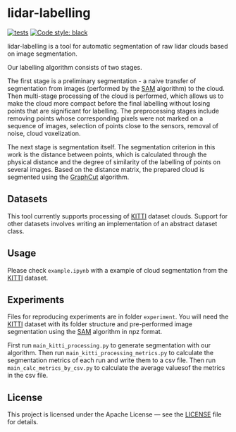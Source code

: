 # lidar-labelling
[![tests](https://github.com/prime-slam/lidar-labelling/actions/workflows/ci.yml/badge.svg)](https://github.com/prime-slam/lidar-labelling/actions/workflows/ci.yml)
[![Code style: black](https://img.shields.io/badge/code%20style-black-000000.svg)](https://github.com/psf/black)

lidar-labelling is a tool for automatic segmentation of raw lidar clouds based on image segmentation.

Our labelling algorithm consists of two stages.

The first stage is a preliminary segmentation - a naive transfer of segmentation from images (performed by the [SAM](https://github.com/facebookresearch/segment-anything) algorithm) to the cloud. Then multi-stage processing of the cloud is performed, which allows us to make the cloud more compact before the final labelling without losing points that are significant for labelling. The preprocessing stages include removing points whose corresponding pixels were not marked on a sequence of images, selection of points close to the sensors, removal of noise, cloud voxelization.

The next stage is segmentation itself. The segmentation criterion in this work is the distance between points, which is calculated through the physical distance and the degree of similarity of the labelling of points on several images. Based on the distance matrix, the prepared cloud is segmented using the [GraphCut](https://ieeexplore.ieee.org/abstract/document/937505) algorithm.

## Datasets
This tool currently supports processing of [KITTI](https://www.cvlibs.net/datasets/kitti/eval_odometry.php) dataset clouds. Support for other datasets involves writing an implementation of an abstract dataset class.

## Usage
Please check `example.ipynb` with a example of cloud segmentation from the [KITTI](https://www.cvlibs.net/datasets/kitti/eval_odometry.php) dataset.

## Experiments
Files for reproducing experiments are in folder `experiment`. You will need the [KITTI](https://www.cvlibs.net/datasets/kitti/eval_odometry.php) dataset with its folder structure and pre-performed image segmentation using the [SAM](https://github.com/facebookresearch/segment-anything) algorithm in npz format.

First run `main_kitti_processing.py` to generate segmentation with our algorithm. Then run `main_kitti_processing_metrics.py` to calculate the segmentation metrics of each run and write them to a csv file. Then run `main_calc_metrics_by_csv.py` to calculate the average values ​​of the metrics in the csv file.

## License
This project is licensed under the Apache License — 
see the [LICENSE](https://github.com/prime-slam/lidar-labelling/blob/main/LICENSE) file for details.
